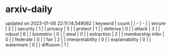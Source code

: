 # arxiv-daily
updated on 2023-01-06 22:11:14.549062
| keyword | count |
| - | - |
| secure | 2 |
| security | 1 |
| privacy | 5 |
| protect | 1 |
| defense | 0 |
| attack | 3 |
| robust | 6 |
| biometric | 0 |
| steal | 0 |
| extraction | 2 |
| membership infer | 0 |
| federate | 0 |
| fair | 2 |
| interpretability | 0 |
| explainability | 0 |
| watermark | 0 |
| diffusion | 1 |
